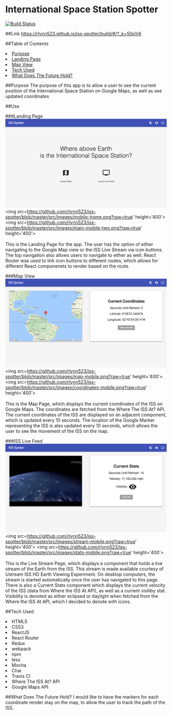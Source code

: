 # International Space Station Spotter
[![Build Status](https://travis-ci.org/rlynn523/iss-spotter.svg?branch=mvp-staging)](https://travis-ci.org/rlynn523/iss-spotter)

##Link
https://rlynn523.github.io/iss-spotter/build/#/?_k=50p1r6

##Table of Contents
<li><a href='#purpose'>Purpose</a></li>
<li><a href='#landing-page'>Landing Page</a></li>
<li><a href='#map-view'>Map View</a></li>
<li><a href='#iss-live-feed>ISS Live Feed</a></li>
<li><a href='#tech-used'>Tech Used</a></li>
<li><a href='#what-does-the-future-hold'>What Does The Future Hold?</a></li>

##Purpose
The purpose of this app is to allow a user to see the current position of the International Space Station on Google Maps, as well as see updated coordinates

##Use

###Landing Page
<img src='https://github.com/rlynn523/iss-spotter/blob/master/src/images/home.png?raw=true' width='750'>
<img src=https://github.com/rlynn523/iss-spotter/blob/master/src/images/mobile-home.png?raw=true' height='400'>
<img src=https://github.com/rlynn523/iss-spotter/blob/master/src/images/main-mobile-two.png?raw=true' height='400'>
<br>
<br>
This is the Landing Page for the app. The user has the option of either navigating to the Google Map view or the ISS Live Stream via icon buttons. The top navigation also allows users to navigate to either as well. React Router was used to link  icon buttons to different routes, which allows for different React componenets to render based on the route.

###Map View
<img src='https://github.com/rlynn523/iss-spotter/blob/master/src/images/map.png?raw=true' width='750'>
<img src=https://github.com/rlynn523/iss-spotter/blob/master/src/images/map-mobile.png?raw=true' height='400'>
<img src=https://github.com/rlynn523/iss-spotter/blob/master/src/images/coordinates-mobile.png?raw=true' height='400'>
<br>
<br>
This is the Map Page, which displays the current coordinates of the ISS on Google Maps. The coordinates are fetched from the Where The ISS At? API. The current coordinates of the ISS are displayed on an adjacent component, which is updated every 10 seconds. The location of the Google Marker representing the ISS is also updated every 10 seconds, which allows the user to see the movement of the ISS on the map.

###ISS Live Feed
<img src='https://github.com/rlynn523/iss-spotter/blob/master/src/images/stream.png?raw=true' width='750'>
<img src=https://github.com/rlynn523/iss-spotter/blob/master/src/images/stream-mobile.png?raw=true' height='400'>
<img src=https://github.com/rlynn523/iss-spotter/blob/master/src/images/stats-mobile.png?raw=true' height='400'>
<br>
<br>
This is the Live Stream Page, which displays a component that holds a live stream of the Earth from the ISS. This stream is made available courtesy of Ustream ISS HD Earth Viewing Experiment. On desktop computers, the stream is started automatically once the user has navigated to this page. There is also a Current Stats component which displays the current velocity of the ISS (data from Where the ISS At API), as well as a current visiliby stat. Visibility is denoted as either eclipsed or daylight when fetched from the Where the ISS At API, which I decided to denote with icons.

##Tech Used
<li>HTML5</li>
<li>CSS3</li>
<li>ReactJS</li>
<li>React Router</li>
<li>Redux</li>
<li>webpack</li>
<li>npm</li>
<li>less</li>
<li>Mocha</li>
<li>Chai</li>
<li>Travis CI</li>
<li>Where The ISS At? API</li>
<li>Google Maps API</li>

##What Does The Future Hold?
I would like to have the markers for each coordinate render stay on the map, to allow the user to track the path of the ISS. 

